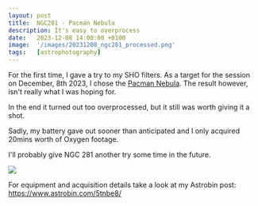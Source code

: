 ```yaml
---
layout: post
title:  NGC281 - Pacman Nebula
description: It's easy to overprocess
date:   2023-12-08 14:00:00 +0100
image:  '/images/20231208_ngc281_processed.png'
tags:   [astrophotography]
---
```


For the first time, I gave a try to my SHO filters.
As a target for the session on December, 8th 2023, I chose the <a href="https://en.wikipedia.org/wiki/NGC_281" target="_blank">Pacman Nebula</a>.
The result however, isn't really what I was hoping for.

In the end it turned out too overprocessed, but it still was worth giving it a shot.

Sadly, my battery gave out sooner than anticipated and I only acquired 20mins worth of Oxygen footage.

I'll probably give NGC 281 another try some time in the future.

<div class="gallery-box">
  <div class="gallery">
    <img src="/images/20231208_ngc281_processed.png">
  </div>
</div>

For equipment and acquisition details take a look at my Astrobin post: <a href="https://www.astrobin.com/5tnbe8/" target="_blank">https://www.astrobin.com/5tnbe8/</a>